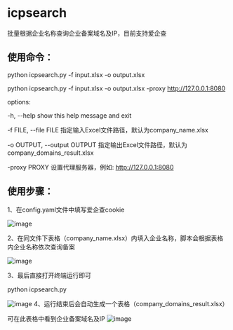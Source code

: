 # icpsearch
批量根据企业名称查询企业备案域名及IP，目前支持爱企查


## 使用命令： ##
python icpsearch.py -f input.xlsx -o output.xlsx

python icpsearch.py -f input.xlsx -o output.xlsx -proxy http://127.0.0.1:8080

options:

  -h, --help            show this help message and exit
  
  -f FILE, --file FILE  指定输入Excel文件路径，默认为company_name.xlsx
  
  -o OUTPUT, --output OUTPUT  指定输出Excel文件路径，默认为company_domains_result.xlsx
  
  -proxy PROXY          设置代理服务器，例如: http://127.0.0.1:8080

## 使用步骤： ##
1、在config.yaml文件中填写爱企查cookie

![image](https://github.com/user-attachments/assets/64e6f062-ef59-4b5d-bcce-a71c47eb1688)

2、在同文件下表格（company_name.xlsx）内填入企业名称，脚本会根据表格内企业名称依次查询备案

![image](https://github.com/user-attachments/assets/5b8111a3-d5a1-4ad2-b89d-f591be715007)

3、最后直接打开终端运行即可

python icpsearch.py

![image](https://github.com/user-attachments/assets/d63e5b06-9eeb-49d3-8861-d1fa40545be9)
4、运行结束后会自动生成一个表格（company_domains_result.xlsx）

可在此表格中看到企业备案域名及IP
![image](https://github.com/user-attachments/assets/29fae474-0e8e-4135-987e-23509ad3b4f6)
